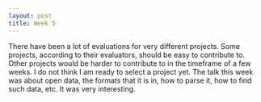 ```yaml
---
layout: post
title: Week 5
---
```


There have been a lot of evaluations for very different projects. Some projects, according to their evaluators, should be easy to contribute to. Other projects would be harder to contribute to in the timeframe of a few weeks. I do not think I am ready to select a project yet. The talk this week was about open data, the formats that it is in, how to parse it, how to find such data, etc. It was very interesting.
